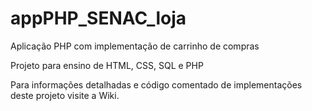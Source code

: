 # appPHP_SENAC_loja
Aplicação PHP com implementação de carrinho de compras

Projeto para ensino de HTML, CSS, SQL e PHP

Para informações detalhadas e código comentado de implementações deste projeto visite a Wiki.
